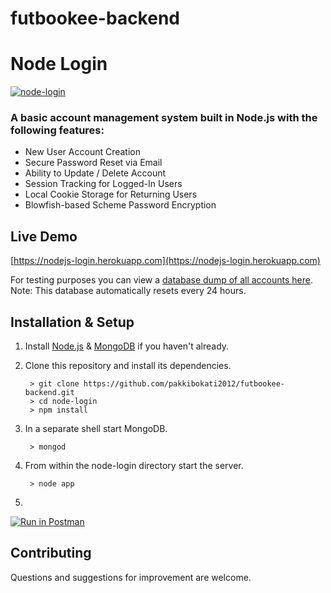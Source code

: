 # futbookee-backend


# Node Login

[![node-login](./readme.img/node-login.jpg?raw=true)](https://nodejs-login.herokuapp.com)

### A basic account management system built in Node.js with the following features:

* New User Account Creation
* Secure Password Reset via Email
* Ability to Update / Delete Account
* Session Tracking for Logged-In Users
* Local Cookie Storage for Returning Users
* Blowfish-based Scheme Password Encryption

## Live Demo

[https://nodejs-login.herokuapp.com](https://nodejs-login.herokuapp.com)

For testing purposes you can view a [database dump of all accounts here](https://nodejs-login.herokuapp.com/print).<br>Note: This database automatically resets every 24 hours.

## Installation & Setup
1. Install [Node.js](https://nodejs.org/) & [MongoDB](https://www.mongodb.org/) if you haven't already.
2. Clone this repository and install its dependencies.
		
		> git clone https://github.com/pakkibokati2012/futbookee-backend.git
		> cd node-login
		> npm install
		
3. In a separate shell start MongoDB.

		> mongod

4. From within the node-login directory start the server.

		> node app
		
5. 
[![Run in Postman](https://run.pstmn.io/button.svg)](https://app.getpostman.com/run-collection/cb4c5b224adad1acb975)





## Contributing

Questions and suggestions for improvement are welcome.
